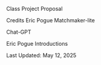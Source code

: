 Class Project Proposal

Credits
Eric Pogue Matchmaker-lite 

Chat-GPT

Eric Pogue Introductions


Last Updated: May 12, 2025
